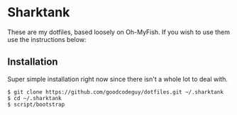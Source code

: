 # Sharktank

These are my dotfiles, based loosely on Oh-MyFish.  If you wish to use them use the instructions below:

## Installation

Super simple installation right now since there isn't a whole lot to deal with.

    $ git clone https://github.com/goodcodeguy/dotfiles.git ~/.sharktank
    $ cd ~/.sharktank
    $ script/bootstrap
